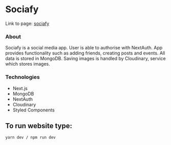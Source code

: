 # Sociafy

Link to page: [sociafy](https://sociafy.vercel.app/)

### About

Sociafy is a social media app. User is able to authorise with NextAuth. App provides functionality such as adding
friends, creating posts and events. All data is stored in MongoDB. Saving images is handled by Cloudinary, service which
stores images.

### Technologies

* Next.js
* MongoDB
* NextAuth
* Cloudinary
* Styled Components

## To run website type:

`yarn dev / npm run dev`
